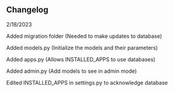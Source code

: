 ## Changelog 

2/18/2023

Added migration folder (Needed to make updates to database)

Added models.py (Initialize the models and their parameters)

Added apps.py (Allows INSTALLED_APPS to use databases)

Added admin.py (Add models to see in admin mode)

Edited INSTALLED_APPS in settings.py to acknowledge database